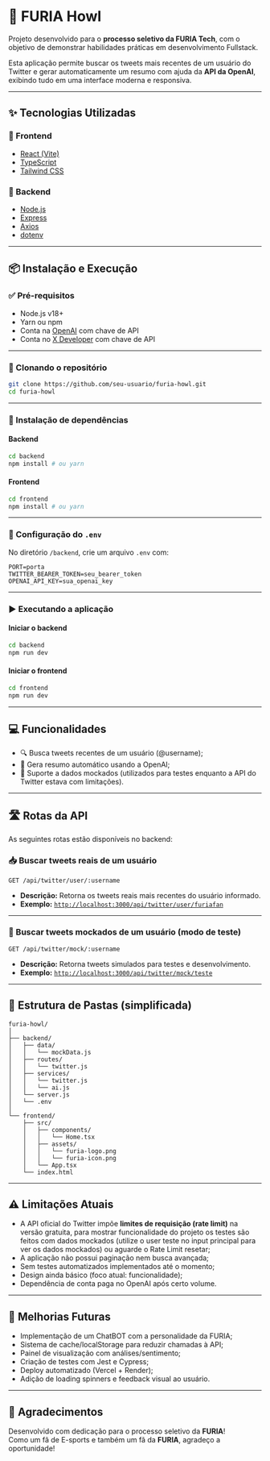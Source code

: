 # 🐾 FURIA Howl

Projeto desenvolvido para o **processo seletivo da FURIA Tech**, com o objetivo de demonstrar habilidades práticas em desenvolvimento Fullstack.

Esta aplicação permite buscar os tweets mais recentes de um usuário do Twitter e gerar automaticamente um resumo com ajuda da **API da OpenAI**, exibindo tudo em uma interface moderna e responsiva.

---

## ✨ Tecnologias Utilizadas

### 🔷 Frontend
- [React (Vite)](https://vitejs.dev/)
- [TypeScript](https://www.typescriptlang.org/)
- [Tailwind CSS](https://tailwindcss.com/)

### 🔶 Backend
- [Node.js](https://nodejs.org/)
- [Express](https://expressjs.com/)
- [Axios](https://axios-http.com/)
- [dotenv](https://www.npmjs.com/package/dotenv)

---

## 📦 Instalação e Execução

### ✅ Pré-requisitos
- Node.js v18+
- Yarn ou npm
- Conta na [OpenAI](https://platform.openai.com/) com chave de API
- Conta no [X Developer](https://developer.x.com/) com chave de API

---

### 🔄 Clonando o repositório

```bash
git clone https://github.com/seu-usuario/furia-howl.git
cd furia-howl
```

---

### 📁 Instalação de dependências

#### Backend
```bash
cd backend
npm install # ou yarn
```

#### Frontend
```bash
cd frontend
npm install # ou yarn
```

---

### 🔐 Configuração do `.env`

No diretório `/backend`, crie um arquivo `.env` com:

```env
PORT=porta
TWITTER_BEARER_TOKEN=seu_bearer_token
OPENAI_API_KEY=sua_openai_key
```

---

### ▶️ Executando a aplicação

#### Iniciar o backend
```bash
cd backend
npm run dev
```

#### Iniciar o frontend
```bash
cd frontend
npm run dev
```

---

## 💻 Funcionalidades

- 🔍 Busca tweets recentes de um usuário (@username);
- 🧠 Gera resumo automático usando a OpenAI;
- 📄 Suporte a dados mockados (utilizados para testes enquanto a API do Twitter estava com limitações).

---

## 🛣️ Rotas da API

As seguintes rotas estão disponíveis no backend:

### 📥 Buscar tweets reais de um usuário

```
GET /api/twitter/user/:username
```

- **Descrição:** Retorna os tweets reais mais recentes do usuário informado.
- **Exemplo:** [`http://localhost:3000/api/twitter/user/furiafan`](http://localhost:3000/api/twitter/user/furiafan)

---

### 🧪 Buscar tweets mockados de um usuário (modo de teste)

```
GET /api/twitter/mock/:username
```

- **Descrição:** Retorna tweets simulados para testes e desenvolvimento.
- **Exemplo:** [`http://localhost:3000/api/twitter/mock/teste`](http://localhost:3000/api/twitter/mock/teste)

---

## 📁 Estrutura de Pastas (simplificada)

```
furia-howl/
│
├── backend/
│   ├── data/
│   │   └── mockData.js
│   ├── routes/
│   │   └── twitter.js
│   ├── services/
│   │   └── twitter.js
│   │   └── ai.js
│   └── server.js
│   └── .env
│
└── frontend/
    ├── src/
    │   ├── components/
    │   │   └── Home.tsx
    │   ├── assets/
    │   │   └── furia-logo.png
    │   │   └── furia-icon.png
    │   └── App.tsx
    └── index.html
```

---

## ⚠️ Limitações Atuais

- A API oficial do Twitter impõe **limites de requisição (rate limit)** na versão gratuita, para mostrar funcionalidade do projeto os testes são feitos com dados mockados (utilize o user teste no input principal para ver os dados mockados) ou aguarde o Rate Limit resetar;
- A aplicação não possui paginação nem busca avançada;
- Sem testes automatizados implementados até o momento;
- Design ainda básico (foco atual: funcionalidade);
- Dependência de conta paga no OpenAI após certo volume.

---

## 🚀 Melhorias Futuras

- Implementação de um ChatBOT com a personalidade da FURIA;
- Sistema de cache/localStorage para reduzir chamadas à API;
- Painel de visualização com análises/sentimento;
- Criação de testes com Jest e Cypress;
- Deploy automatizado (Vercel + Render);
- Adição de loading spinners e feedback visual ao usuário.

---

## 🖤 Agradecimentos

Desenvolvido com dedicação para o processo seletivo da **FURIA**!  
Como um fã de E-sports e também um fã da **FURIA**, agradeço a oportunidade!